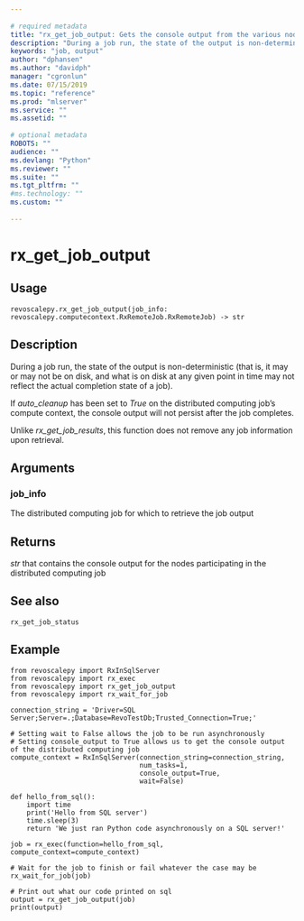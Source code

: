 ```yaml
--- 
 
# required metadata 
title: "rx_get_job_output: Gets the console output from the various nodes in a non-waiting distributed computing job. (revoscalepy)" 
description: "During a job run, the state of the output is non-deterministic (that is, it may or may not be on disk, and what is on disk at any given point in time may not reflect the actual completion state of a job).If auto_cleanup has been set to True on the distributed computing job’s compute context, the console output will not persist after the job completes.Unlike rx_get_job_results, this function does not remove any job information upon retrieval." 
keywords: "job, output" 
author: "dphansen"
ms.author: "davidph" 
manager: "cgronlun" 
ms.date: 07/15/2019
ms.topic: "reference" 
ms.prod: "mlserver" 
ms.service: "" 
ms.assetid: "" 
 
# optional metadata 
ROBOTS: "" 
audience: "" 
ms.devlang: "Python" 
ms.reviewer: "" 
ms.suite: "" 
ms.tgt_pltfrm: "" 
#ms.technology: "" 
ms.custom: "" 
 
---
```


# rx_get_job_output


 


## Usage



```
revoscalepy.rx_get_job_output(job_info: revoscalepy.computecontext.RxRemoteJob.RxRemoteJob) -> str
```





## Description

During a job run, the state of the output is non-deterministic (that is, it may or may not be on disk, and what
is on disk at any given point in time may not reflect the actual completion state of a job).

If *auto_cleanup* has been set to *True* on the distributed computing job’s compute context, the console output
will not persist after the job completes.

Unlike *rx_get_job_results*, this function does not remove any job information upon retrieval.


## Arguments


### job_info

The distributed computing job for which to retrieve the job output


## Returns

*str* that contains the console output for the nodes participating in the distributed computing job


## See also

`rx_get_job_status`


## Example



```
from revoscalepy import RxInSqlServer
from revoscalepy import rx_exec
from revoscalepy import rx_get_job_output
from revoscalepy import rx_wait_for_job

connection_string = 'Driver=SQL Server;Server=.;Database=RevoTestDb;Trusted_Connection=True;'

# Setting wait to False allows the job to be run asynchronously
# Setting console_output to True allows us to get the console output of the distributed computing job
compute_context = RxInSqlServer(connection_string=connection_string,
                                num_tasks=1,
                                console_output=True,
                                wait=False)

def hello_from_sql():
    import time
    print('Hello from SQL server')
    time.sleep(3)
    return 'We just ran Python code asynchronously on a SQL server!'

job = rx_exec(function=hello_from_sql, compute_context=compute_context)

# Wait for the job to finish or fail whatever the case may be
rx_wait_for_job(job)

# Print out what our code printed on sql
output = rx_get_job_output(job)
print(output)
```

